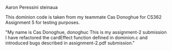 Aaron Peressini
steinaua

This dominion code is taken from my teammate Cas Donoghue for CS362 Assignment 5 for testing purposes.

"My name is Cas Donoghue, donoghuc
This is my assignment-2 submission
I have refactored the cardEffect function defined in dominion.c and introduced bugs described in assignment-2.pdf submission." 
